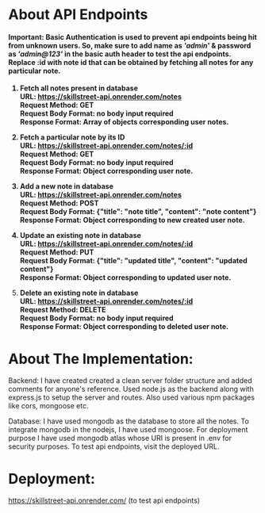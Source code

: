 # About API Endpoints

#### Important: Basic Authentication is used to prevent api endpoints being hit from unknown users. So, make sure to add name as _'admin'_ & password as _'admin@123'_ in the basic auth header to test the api endpoints. Replace :id with note id that can be obtained by fetching all notes for any particular note.
<B>  
 
 1. Fetch all notes present in database  
    URL: <a href="https://skillstreet-api.onrender.com/notes" target="_blank"> https://skillstreet-api.onrender.com/notes</a>  
    Request Method: GET  
    Request Body Format: no body input required  
    Response Format: Array of objects corresponding user notes.

 2. Fetch a particular note by its ID  
    URL:   <a href="https://skillstreet-api.onrender.com/notes/:id" target="_blank"> https://skillstreet-api.onrender.com/notes/:id</a>  
    Request Method: GET  
    Request Body Format: no body input required  
    Response Format: Object corresponding user note.

 3. Add a new note in database  
    URL: <a href="https://skillstreet-api.onrender.com/notes" target="_blank"> https://skillstreet-api.onrender.com/notes</a>  
    Request Method: POST  
    Request Body Format: {"title": "note title", "content": "note content"}  
    Response Format: Object corresponding to new created user note. 

 4. Update an existing note in database  
    URL: <a href="https://skillstreet-api.onrender.com/notes/:id" target="_blank"> https://skillstreet-api.onrender.com/notes/:id</a>  
    Request Method: PUT  
    Request Body Format: {"title": "updated title", "content": "updated content"}  
    Response Format: Object corresponding to updated user note.

 5. Delete an existing note in database  
    URL: <a href="https://skillstreet-api.onrender.com/notes/:id" target="_blank"> https://skillstreet-api.onrender.com/notes/:id</a>  
    Request Method: DELETE  
    Request Body Format: no body input required  
    Response Format: Object corresponding to deleted user note.</B>

# About The Implementation:  
Backend:
I have created created a clean server folder structure and added comments for anyone's reference. Used node.js as the backend along with express.js to setup the server and routes. Also used various npm packages like cors, mongoose etc.

Database:
I have used mongodb as the database to store all the notes. To integrate mongodb in the nodejs, I have used mongoose.
For deployment purpose I have used mongodb atlas whose URI is present in .env for security purposes. To test api endpoints, visit the deployed URL.

# Deployment:  
https://skillstreet-api.onrender.com/   (to test api endpoints)
